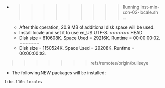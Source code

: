 * >>>>>>>>> Running inst-min-con-02-locale.sh ...
  * After this operation, 20.9 MB of additional disk space will be used.
  * Install locale and set it to use en_US.UTF-8.
<<<<<<< HEAD
  * Disk size = 810608K. Space Used = 29216K. Runtime = 00:00:00:02.
=======
  * Disk size = 1150524K. Space Used = 29208K. Runtime = 00:00:00:03.
>>>>>>> refs/remotes/origin/bullseye
  * The following NEW packages will be installed:
  ```bash
libc-l10n locales
  ```
